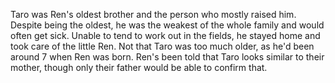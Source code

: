 Taro was Ren's oldest brother and the person who mostly raised him. Despite being the oldest, he was the weakest of the whole family and would often get sick. Unable to tend to work out in the fields, he stayed home and took care of the little Ren. Not that Taro was too much older, as he'd been around 7 when Ren was born.
Ren's been told that Taro looks similar to their mother, though only their father would be able to confirm that.